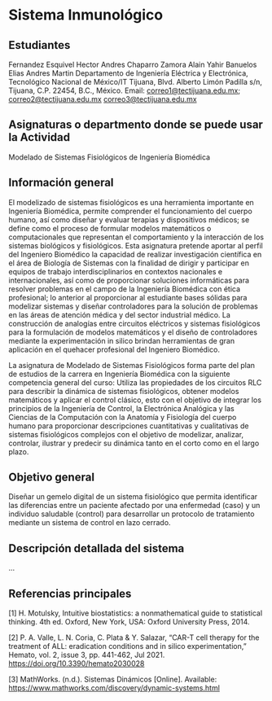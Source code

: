 # Sistema Inmunológico 

## Estudiantes
Fernandez Esquivel Hector Andres
Chaparro Zamora Alain Yahir
Banuelos Elias Andres Martin
Departamento de Ingeniería Eléctrica y Electrónica, Tecnológico Nacional de México/IT Tijuana, Blvd. Alberto Limón Padilla s/n, Tijuana, C.P. 22454, B.C., México. Email: correo1@tectijuana.edu.mx; correo2@tectijuana.edu.mx correo3@tectijuana.edu.mx

## Asignaturas o departmento donde se puede usar la Actividad
Modelado de Sistemas Fisiológicos de Ingeniería Biomédica

## Información general
El modelizado de sistemas fisiológicos es una herramienta importante en Ingeniería Biomédica, permite comprender el funcionamiento del cuerpo humano, así como diseñar y evaluar terapias y dispositivos médicos; se define como el proceso de formular modelos matemáticos o computacionales que representan el comportamiento y la interacción de los sistemas biológicos y fisiológicos. Esta asignatura pretende aportar al perfil del Ingeniero Biomédico la capacidad de realizar investigación científica en el área de Biología de Sistemas con la finalidad de dirigir y participar en equipos de trabajo interdisciplinarios en contextos nacionales e internacionales, así como de proporcionar soluciones informáticas para resolver problemas en el campo de la Ingeniería Biomédica con ética profesional; lo anterior al proporcionar al estudiante bases sólidas para modelizar sistemas y diseñar controladores para la solución de problemas en las áreas de atención médica y del sector industrial médico. La construcción de analogías entre circuitos eléctricos y sistemas fisiológicos para la formulación de modelos matemáticos y el diseño de controladores mediante la experimentación in silico brindan herramientas de gran aplicación en el quehacer profesional del Ingeniero Biomédico.

La asignatura de Modelado de Sistemas Fisiológicos forma parte del plan de estudios de la carrera en Ingeniería Biomédica con la siguiente competencia general del curso: Utiliza las propiedades de los circuitos RLC para describir la dinámica de sistemas fisiológicos, obtener modelos matemáticos y aplicar el control clásico, esto con el objetivo de integrar los principios de la Ingeniería de Control, la Electrónica Analógica y las Ciencias de la Computación con la Anatomía y Fisiología del cuerpo humano para proporcionar descripciones cuantitativas y cualitativas de sistemas fisiológicos complejos con el objetivo de modelizar, analizar, controlar, ilustrar y predecir su dinámica tanto en el corto como en el largo plazo.

## Objetivo general
Diseñar un gemelo digital de un sistema fisiológico que permita identificar las diferencias entre un paciente afectado por una enfermedad (caso) y un individuo saludable (control) para desarrollar un protocolo de tratamiento mediante un sistema de control en lazo cerrado.

## Descripción detallada del sistema
...

## Referencias principales
[1] H. Motulsky, Intuitive biostatistics: a nonmathematical guide to statistical thinking. 4th ed. Oxford, New York, USA: Oxford University Press, 2014.

[2] P. A. Valle, L. N. Coria, C. Plata & Y. Salazar, “CAR-T cell therapy for the treatment of ALL: eradication conditions and in silico experimentation,” Hemato, vol. 2, issue 3, pp. 441-462, Jul 2021. https://doi.org/10.3390/hemato2030028 

[3] MathWorks. (n.d.). Sistemas Dinámicos [Online]. Available: https://www.mathworks.com/discovery/dynamic-systems.html
